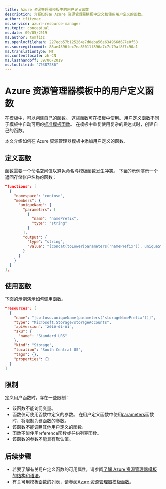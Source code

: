 ```yaml
---
title: Azure 资源管理器模板中的用户定义函数
description: 介绍如何在 Azure 资源管理器模板中定义和使用用户定义的函数。
author: tfitzmac
ms.service: azure-resource-manager
ms.topic: conceptual
ms.date: 09/05/2019
ms.author: tomfitz
ms.openlocfilehash: 227ecb57b125264e7d0eba56e634966d677e0f58
ms.sourcegitcommit: 88ae4396fec7ea56011f896a7c7c79af867c90a1
ms.translationtype: MT
ms.contentlocale: zh-CN
ms.lasthandoff: 09/06/2019
ms.locfileid: "70387286"
---
```

# <a name="user-defined-functions-in-azure-resource-manager-template"></a>Azure 资源管理器模板中的用户定义函数

在模板中，可以创建自己的函数。 这些函数可在模板中使用。 用户定义函数不同于模板中自动可用的[标准模板函数](resource-group-template-functions.md)。 在模板中重复使用复杂的表达式时，创建自己的函数。

本文介绍如何在 Azure 资源管理器模板中添加用户定义的函数。

## <a name="define-the-function"></a>定义函数

函数需要一个命名空间值以避免命名与模板函数发生冲突。 下面的示例演示一个返回存储帐户名称的函数：

```json
"functions": [
  {
    "namespace": "contoso",
    "members": {
      "uniqueName": {
        "parameters": [
          {
            "name": "namePrefix",
            "type": "string"
          }
        ],
        "output": {
          "type": "string",
          "value": "[concat(toLower(parameters('namePrefix')), uniqueString(resourceGroup().id))]"
        }
      }
    }
  }
],
```

## <a name="use-the-function"></a>使用函数

下面的示例演示如何调用函数。

```json
"resources": [
  {
    "name": "[contoso.uniqueName(parameters('storageNamePrefix'))]",
    "type": "Microsoft.Storage/storageAccounts",
    "apiVersion": "2016-01-01",
    "sku": {
      "name": "Standard_LRS"
    },
    "kind": "Storage",
    "location": "South Central US",
    "tags": {},
    "properties": {}
  }
]
```

## <a name="limitations"></a>限制

定义用户函数时，存在一些限制：

* 该函数不能访问变量。
* 函数仅可使用函数中定义的参数。 在用户定义函数中使用[parameters](resource-group-template-functions-deployment.md#parameters)函数时，将限制为该函数的参数。
* 该函数不能调用其他用户定义的函数。
* 函数不能使用[reference](resource-group-template-functions-resource.md#reference)函数或任何[列表](resource-group-template-functions-resource.md#list)函数。
* 该函数的参数不能具有默认值。


## <a name="next-steps"></a>后续步骤

* 若要了解有关用户定义函数的可用属性，请参阅[了解 Azure 资源管理器模板的结构和语法](resource-group-authoring-templates.md)。
* 有关可用模板函数的列表，请参阅[Azure 资源管理器模板函数](resource-group-template-functions.md)。
